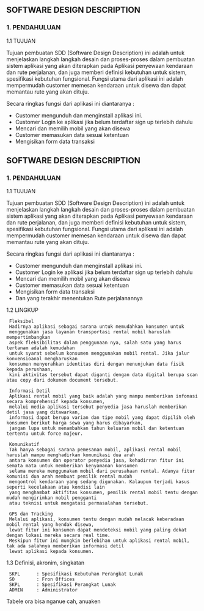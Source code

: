 ## SOFTWARE DESIGN DESCRIPTION ##



### 1. PENDAHULUAN ###


1.1 TUJUAN

Tujuan pembuatan SDD (Software Design Description) ini adalah untuk menjelaskan
langkah langkah desain dan proses-proses dalam pembuatan sistem aplikasi yang akan
diterapkan pada Aplikasi penyewaan kendaraan dan rute perjalanan, dan juga memberi definisi kebutuhan
untuk sistem, spesifikasi kebutuhan fungsional.
Fungsi utama dari aplikasi ini adalah mempermudah customer memesan kendaraan untuk disewa dan dapat memantau rute yang akan dituju.

Secara ringkas fungsi dari aplikasi ini diantaranya :

- Customer mengunduh dan menginstall aplikasi ini.
- Customer Login ke aplikasi jika belum terdaftar sign up terlebih dahulu
- Mencari dan memilih mobil yang akan disewa
- Customer memasukan data sesuai ketentuan
- Mengisikan form data transaksi

## SOFTWARE DESIGN DESCRIPTION ##



### 1. PENDAHULUAN ###


1.1 TUJUAN

Tujuan pembuatan SDD (Software Design Description) ini adalah untuk menjelaskan
langkah langkah desain dan proses-proses dalam pembuatan sistem aplikasi yang akan
diterapkan pada Aplikasi penyewaan kendaraan dan rute perjalanan, dan juga memberi definisi kebutuhan
untuk sistem, spesifikasi kebutuhan fungsional.
Fungsi utama dari aplikasi ini adalah mempermudah customer memesan kendaraan untuk disewa dan dapat memantau rute yang akan dituju.

Secara ringkas fungsi dari aplikasi ini diantaranya :

- Customer mengunduh dan menginstall aplikasi ini.
- Customer Login ke aplikasi jika belum terdaftar sign up terlebih dahulu
- Mencari dan memilih mobil yang akan disewa
- Customer memasukan data sesuai ketentuan
- Mengisikan form data transaksi
- Dan yang terakhir menentukan Rute perjalanannya 



1.2 LINGKUP

     Fleksibel
     Hadirnya aplikasi sebagai sarana untuk memudahkan konsumen untuk 
     menggunakan jasa layanan transportasi rental mobil haruslah mempertimbangkan 
     aspek fleksibilitas dalam penggunaan nya, salah satu yang harus tertanam adalah kemudahan 
     untuk syarat sebelum konsumen menggunakan mobil rental. Jika jalur konvensioanal mengharuskan 
     konsumen menyerahkan identitas diri dengan menunjukan data fisik kepada perushaan, 
     kini aktivitas tersebut dapat diganti dengan data digital berupa scan atau copy dari dokumen document tersebut.
    
     Informasi Detil
     Aplikasi rental mobil yang baik adalah yang mampu memberikan infomasi secara komprehensif kepada konsumen, 
     melalui media aplikasi tersebut penyedia jasa haruslah memberikan detil jasa yang ditawarkan, 
     informasi dapat berupa varian dan tipe mobil yang dapat dipilih oleh konsumen berikut harga sewa yang harus dibayarkan, 
     jangan lupa untuk menambahkan tahun keluaran mobil dan ketentuan tertentu untuk force majeur.

     Komunikatif
     Tak hanya sebagai sarana pemesanan mobil, aplikasi rental mobil haruslah mampu menghadirkan komunikasi dua arah 
     antara konsumen dan operator penyedia jasa, kehadirran fitur ini semata mata untuk memberikan kenyamanan konsumen 
     selama mereka menggunakan mobil dari perusahaan rental. Adanya fitur komunisi dua arah membuat pemilik rental mudah 
     mengontrol kendaraan yang sedang digunakan. Kalaupun terjadi kasus seperti kecelakaan atau kondisi lain 
     yang menghambat aktifitas konsumen, pemilik rental mobil tentu dengan mudah mengirimkan mobil pengganti 
     atau teknisi untuk mengatasi permasalahan tersebut.

     GPS dan Tracking
     Melalui aplikasi, konsumen tentu dengan mudah melacak keberadaan mobil rental yang hendak disewa, 
     lewat fitur ini konsumen dapat mendeteksi mobil yang paling dekat dengan lokasi mereka secara real time. 
     Meskipun fitur ini mungkin berlebihan untuk aplikasi rental mobil, tak ada salahnya memberikan informasi detil 
     lewat aplikasi kepada konsumen.

1.3 Definisi, akronim, singkatan

     SKPL      : Spesifikasi Kebutuhan Perangkat Lunak
     SO        : Fron Offices
     SKPL      : Spesifikasi Perangkat Lunak
     ADMIN     : Administrator
     
 
 Tabele ora bisa nganue cah, anuaken
